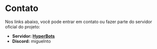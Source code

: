 # Contato

Nos links abaixo, você pode entrar em contato ou fazer parte do servidor oficial do projeto:

- **Servidor: [HyperBots](https://discord.gg/M7FURN5R88)**
- **Discord:** miguelnto
